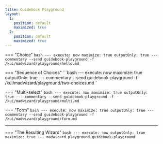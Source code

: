 ```yaml
---
title: Guidebook Playground
layout:
  1:
    position: default
    maximized: true
  2:
    position: default
    maximized: true
---
```


=== "Choice"
    ```bash
    ---
    execute: now
    maximize: true
    outputOnly: true
    ---
    commentary --send guidebook-playground -f /kui/madwizard/playground/hello.md
    ```

=== "Sequence of Choices"
    ```bash
    ---
    execute: now
    maximize: true
    outputOnly: true
    ---
    commentary --send guidebook-playground -f /kui/madwizard/playground/two-choices.md
    `

=== "Multi-select"
    ```bash
    ---
    execute: now
    maximize: true
    outputOnly: true
    ---
    commentary --send guidebook-playground -f /kui/madwizard/playground/multi.md
    ```

=== "Form"
    ```bash
    ---
    execute: now
    maximize: true
    outputOnly: true
    ---
    commentary --send guidebook-playground -f /kui/madwizard/playground/form.md
    ```

---

=== "The Resulting Wizard"
    ```bash
    ---
    execute: now
    outputOnly: true
    maximize: true
    ---
    madwizard playground guidebook-playground
    ```
